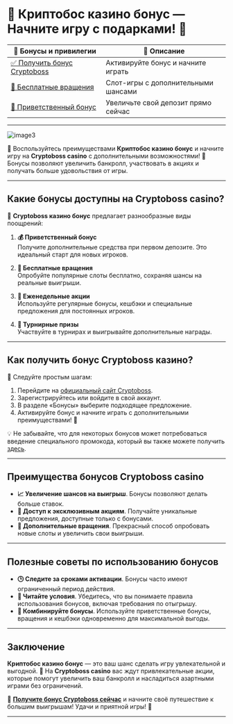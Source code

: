 # 🎰 Криптобос казино бонус — Начните игру с подарками! 🎁

| 🔗 Бонусы и привилегии | 🎯 Описание |  
|------------------------|------------|  
| [✅ Получить бонус Cryptoboss](https://cryptobossc.online/d847bcfa9) | Активируйте бонус и начните играть |  
| [🎰 Бесплатные вращения](https://cryptobossc.online/d847bcfa9) | Слот-игры с дополнительными шансами |  
| [💎 Приветственный бонус](https://cryptobossc.online/d847bcfa9) | Увеличьте свой депозит прямо сейчас |  

---
![image3](https://github.com/user-attachments/assets/8a9a4ef2-e437-4ea6-8b06-fd0b77a5beb9)

💎 Воспользуйтесь преимуществами **Криптобос казино бонус** и начните игру на **Cryptoboss casino** с дополнительными возможностями! 🎉 Бонусы позволяют увеличить банкролл, участвовать в акциях и получать больше удовольствия от игры.

---

## Какие бонусы доступны на Cryptoboss casino?

🎁 **Cryptoboss казино бонус** предлагает разнообразные виды поощрений:  
1. **💰 Приветственный бонус**  
   Получите дополнительные средства при первом депозите. Это идеальный старт для новых игроков.  

2. **🎰 Бесплатные вращения**  
   Опробуйте популярные слоты бесплатно, сохраняя шансы на реальные выигрыши.  

3. **🚀 Еженедельные акции**  
   Используйте регулярные бонусы, кешбэки и специальные предложения для постоянных игроков.  

4. **🎯 Турнирные призы**  
   Участвуйте в турнирах и выигрывайте дополнительные награды.  

---

## Как получить бонус Cryptoboss казино?

📌 Следуйте простым шагам:  
1. Перейдите на [официальный сайт Cryptoboss](https://cryptobossc.online/d847bcfa9).  
2. Зарегистрируйтесь или войдите в свой аккаунт.  
3. В разделе «Бонусы» выберите подходящее предложение.  
4. Активируйте бонус и начните играть с дополнительными преимуществами! 🎉  

💡 Не забывайте, что для некоторых бонусов может потребоваться введение специального промокода, который вы также можете получить [здесь](https://cryptobossc.online/d847bcfa9).

---

## Преимущества бонусов Cryptoboss casino

- **📈 Увеличение шансов на выигрыш**. Бонусы позволяют делать больше ставок.  
- **🎯 Доступ к эксклюзивным акциям**. Получайте уникальные предложения, доступные только с бонусами.  
- **💎 Дополнительные вращения**. Прекрасный способ опробовать новые слоты и увеличить свои выигрыши.  

---

## Полезные советы по использованию бонусов

- **🕒 Следите за сроками активации**. Бонусы часто имеют ограниченный период действия.  
- **📘 Читайте условия**. Убедитесь, что вы понимаете правила использования бонусов, включая требования по отыгрышу.  
- **🎁 Комбинируйте бонусы**. Используйте приветственные бонусы, вращения и кешбэки одновременно для максимальной выгоды.  

---

## Заключение

**Криптобос казино бонус** — это ваш шанс сделать игру увлекательной и выгодной. 💎 На **Cryptoboss casino** вас ждут привлекательные акции, которые помогут увеличить ваш банкролл и насладиться азартными играми без ограничений.

🔗 **[Получите бонус Cryptoboss сейчас](https://cryptobossc.online/d847bcfa9)** и начните своё путешествие к большим выигрышам! Удачи и приятной игры! 🎰  

---

